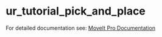 # ur_tutorial_pick_and_place

For detailed documentation see: [MoveIt Pro Documentation](https://docs.picknik.ai/)
